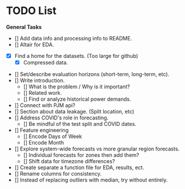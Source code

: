# TODO List

**General Tasks**
- [] Add data info and processing info to README.
- [] Altair for EDA.
- [X] Find a home for the datasets. (Too large for github)
    - [X] Compressed data.
- [] Set/describe evaluation horizons (short-term, long-term, etc).
- [] Write introduction.
    - [] What is the problem / Why is it important?
    - [] Related work.
    - [] Find or analyze historical power demands.
- [] Connect with PJM api?
- [] Section about data leakage. (Split location, etc)
- [] Address COVID's role in forecasting.
    - [] Be mindful of the test split and COVID dates.
- [] Feature engineering
    - [] Encode Days of Week
    - [] Encode Month
- [] Explore system-wide forecasts vs more granular region forecasts.
    - [] Individual forecasts for zones then add them?
    - [] Shift data for timezone differences?
- [] Create separate a function file for EDA, results, ect.
- [] Rename columns for consistency.
- [] Instead of replacing outliers with median, try without entirely.